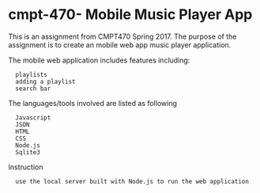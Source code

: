 # cmpt-470- Mobile Music Player App
This is an assignment from CMPT470 Spring 2017.
The purpose of the assignment is to create an mobile web app music player application.

The mobile web application includes features including:

      playlists
      adding a playlist
      search bar
    
 The languages/tools involved are listed as following
    
      Javascript
      JSON
      HTML
      CSS
      Node.js
      Sqlite3

Instruction

      use the local server built with Node.js to run the web application
